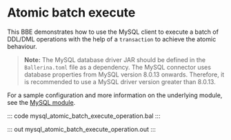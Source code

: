 # Atomic batch execute

This BBE demonstrates how to use the MySQL client to execute a batch of DDL/DML operations with the help of a `transaction` to achieve the atomic behaviour.

>**Note:** The MySQL database driver JAR should be defined in the `Ballerina.toml` file as a dependency. The MySQL connector uses database properties from MySQL version 8.0.13 onwards. Therefore, it is
recommended to use a MySQL driver version greater than 8.0.13.

For a sample configuration and more information on the underlying module, see the [MySQL module](https://lib.ballerina.io/ballerinax/mysql/latest/).

::: code mysql_atomic_batch_execute_operation.bal :::

::: out mysql_atomic_batch_execute_operation.out :::